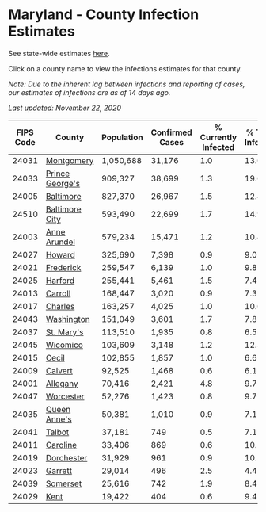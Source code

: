 # Maryland - County Infection Estimates

See state-wide estimates [here](/infections/us-md).

Click on a county name to view the infections estimates for that county.

*Note: Due to the inherent lag between infections and reporting of cases, our estimates of infections are as of 14 days ago.*

*Last updated: November 22, 2020*

|   FIPS Code |                             County |   Population |   Confirmed Cases |   % Currently Infected |   % Total Infected |
|-------------|------------------------------------|--------------|-------------------|------------------------|--------------------|
|       24031 |           [Montgomery](montgomery) |    1,050,688 |            31,176 |                    1.0 |               13.0 |
|       24033 | [Prince George's](prince-george's) |      909,327 |            38,699 |                    1.3 |               19.0 |
|       24005 |             [Baltimore](baltimore) |      827,370 |            26,967 |                    1.5 |               12.4 |
|       24510 |   [Baltimore City](baltimore-city) |      593,490 |            22,699 |                    1.7 |               14.9 |
|       24003 |       [Anne Arundel](anne-arundel) |      579,234 |            15,471 |                    1.2 |               10.4 |
|       24027 |                   [Howard](howard) |      325,690 |             7,398 |                    0.9 |                9.0 |
|       24021 |             [Frederick](frederick) |      259,547 |             6,139 |                    1.0 |                9.8 |
|       24025 |                 [Harford](harford) |      255,441 |             5,461 |                    1.5 |                7.4 |
|       24013 |                 [Carroll](carroll) |      168,447 |             3,020 |                    0.9 |                7.3 |
|       24017 |                 [Charles](charles) |      163,257 |             4,025 |                    1.0 |               10.0 |
|       24043 |           [Washington](washington) |      151,049 |             3,601 |                    1.7 |                7.8 |
|       24037 |           [St. Mary's](st.-mary's) |      113,510 |             1,935 |                    0.8 |                6.5 |
|       24045 |               [Wicomico](wicomico) |      103,609 |             3,148 |                    1.2 |               12.3 |
|       24015 |                     [Cecil](cecil) |      102,855 |             1,857 |                    1.0 |                6.6 |
|       24009 |                 [Calvert](calvert) |       92,525 |             1,468 |                    0.6 |                6.1 |
|       24001 |               [Allegany](allegany) |       70,416 |             2,421 |                    4.8 |                9.7 |
|       24047 |             [Worcester](worcester) |       52,276 |             1,423 |                    0.8 |                9.7 |
|       24035 |       [Queen Anne's](queen-anne's) |       50,381 |             1,010 |                    0.9 |                7.1 |
|       24041 |                   [Talbot](talbot) |       37,181 |               749 |                    0.5 |                7.1 |
|       24011 |               [Caroline](caroline) |       33,406 |               869 |                    0.6 |               10.5 |
|       24019 |           [Dorchester](dorchester) |       31,929 |               961 |                    0.9 |               10.5 |
|       24023 |                 [Garrett](garrett) |       29,014 |               496 |                    2.5 |                4.4 |
|       24039 |               [Somerset](somerset) |       25,616 |               742 |                    1.9 |                8.4 |
|       24029 |                       [Kent](kent) |       19,422 |               404 |                    0.6 |                9.4 |